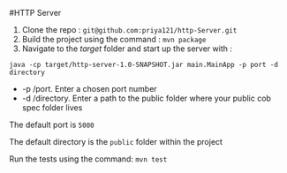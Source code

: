 #HTTP Server

1. Clone the repo : `git@github.com:priya121/http-Server.git`
2. Build the project using the command : `mvn package`
3. Navigate to the _target_ folder and start up the server with : 

`java -cp target/http-server-1.0-SNAPSHOT.jar main.MainApp -p port -d directory`


* -p /port. Enter a chosen port number
* -d  /directory.  Enter a path to the public folder where your public cob spec folder lives

The default port is `5000`

The default directory is the `public` folder within the project



Run the tests using the command: `mvn test`

